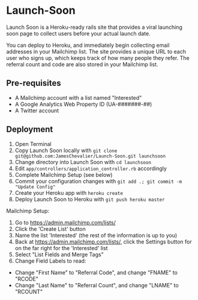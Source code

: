 Launch-Soon
===========

Launch Soon is a Heroku-ready rails site that provides a viral launching soon page to collect users before your actual launch date.

You can deploy to Heroku, and immediately begin collecting email addresses in your Mailchimp list. The site provides a unique URL to each user who signs up, which keeps track of how many people they refer. The referral count and code are also stored in your Mailchimp list.


Pre-requisites
--------------

* A Mailchimp account with a list named "Interested"
* A Google Analytics Web Property ID (UA-#######-##)
* A Twitter account


Deployment
----------

1. Open Terminal
2. Copy Launch Soon locally with `git clone git@github.com:JamesChevalier/Launch-Soon.git launchsoon`
3. Change directory into Launch Soon with `cd launchsoon`
4. Edit `app/controllers/application_controller.rb` accordingly
5. Complete Mailchimp Setup (see below)
6. Commit your configuration changes with `git add .; git commit -m "Update Config"`
7. Create your Heroku app with `heroku create`
8. Deploy Launch Soon to Heroku with `git push heroku master`

Mailchimp Setup:

1. Go to https://admin.mailchimp.com/lists/
2. Click the 'Create List' button
3. Name the list 'Interested' (the rest of the information is up to you)
4. Back at https://admin.mailchimp.com/lists/, click the Settings button for on the far right for the 'Interested' list
5. Select "List Fields and Merge Tags"
6. Change Field Labels to read:
 * Change "First Name" to "Referral Code", and change "FNAME" to "RCODE"
 * Change "Last Name" to "Referral Count", and change "LNAME" to "RCOUNT"
